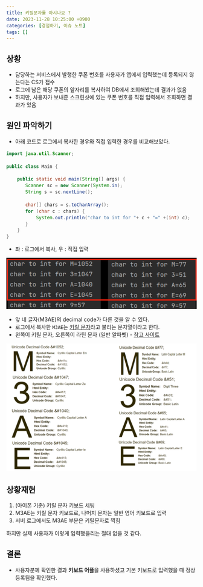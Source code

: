 ```yaml
---
title: 키릴문자를 아시나요 ?
date: 2023-11-28 10:25:00 +0900
categories: [경험하기, 이슈 노트]
tags: []
---
```


## 상황
- 담당하는 서비스에서 발행한 쿠폰 번호를 사용자가 앱에서 입력했는데 등록되지 않는다는 CS가 접수
- 로그에 남은 해당 쿠폰의 앞자리를 복사하여 DB에서 조회해봤는데 결과가 없음
- 하지만, 사용자가 보내준 스크린샷에 있는 쿠폰 번호를 직접 입력해서 조회하면 결과가 있음

## 원인 파악하기
- 아래 코드로 로그에서 복사한 경우와 직접 입력한 경우를 비교해보았다.

```java
import java.util.Scanner;

public class Main {

    public static void main(String[] args) {
       Scanner sc = new Scanner(System.in);
       String s = sc.nextLine();

       char[] chars = s.toCharArray();
       for (char c : chars) {
           System.out.println("char to int for "+ c + "=" +(int) c);
       }
    }
}
```

- 좌 : 로그에서 복사, 우 : 직접 입력

<img src = "/assets/img/cyrillic-issue-img1.png">

* 앞 네 글자(M3AE)의 decimal code가 다른 것을 알 수 있다.
* 로그에서 복사한 `M3AE`는 [키릴 문자](https://ko.wikipedia.org/wiki/%ED%82%A4%EB%A6%B4_%EB%AC%B8%EC%9E%90)라고 불리는 문자열이라고 한다.
* 왼쪽이 키릴 문자, 오른쪽이 라틴 문자 (일반 알파벳) - [참고 사이트](https://www.codetable.net/decimal/1052)

<img src = "/assets/img/cyrillic-issue-img2.png">

## 상황재현
1) (아이폰 기준) 키릴 문자 키보드 세팅 <br>
2) M3AE는 키릴 문자 키보드로, 나머지 문자는 일반 영어 키보드로 입력 <br>
3) 서버 로그에서도 M3AE 부분은 키릴문자로 찍힘

하지만 실제 사용자가 이렇게 입력했을리는 절대 없을 것 같다.

## 결론
- 사용자분께 확인한 결과 **키보드 어플**을 사용하셨고 기본 키보드로 입력했을 때 정상 등록됨을 확인했다.


